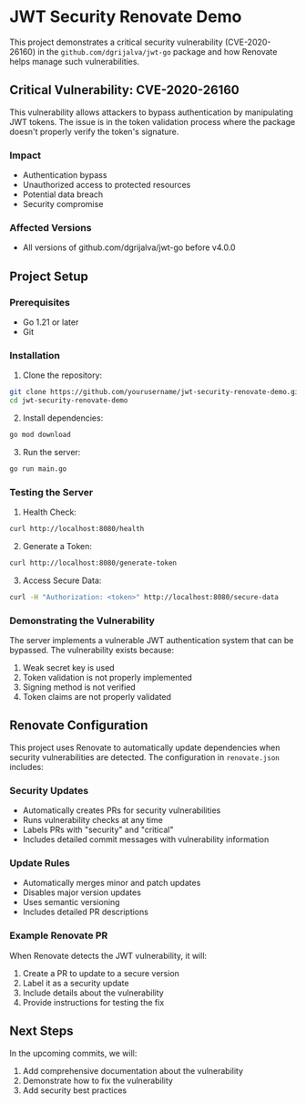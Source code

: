 # JWT Security Renovate Demo

This project demonstrates a critical security vulnerability (CVE-2020-26160) in the `github.com/dgrijalva/jwt-go` package and how Renovate helps manage such vulnerabilities.

## Critical Vulnerability: CVE-2020-26160

This vulnerability allows attackers to bypass authentication by manipulating JWT tokens. The issue is in the token validation process where the package doesn't properly verify the token's signature.

### Impact
- Authentication bypass
- Unauthorized access to protected resources
- Potential data breach
- Security compromise

### Affected Versions
- All versions of github.com/dgrijalva/jwt-go before v4.0.0

## Project Setup

### Prerequisites
- Go 1.21 or later
- Git

### Installation

1. Clone the repository:
```bash
git clone https://github.com/yourusername/jwt-security-renovate-demo.git
cd jwt-security-renovate-demo
```

2. Install dependencies:
```bash
go mod download
```

3. Run the server:
```bash
go run main.go
```

### Testing the Server

1. Health Check:
```bash
curl http://localhost:8080/health
```

2. Generate a Token:
```bash
curl http://localhost:8080/generate-token
```

3. Access Secure Data:
```bash
curl -H "Authorization: <token>" http://localhost:8080/secure-data
```

### Demonstrating the Vulnerability

The server implements a vulnerable JWT authentication system that can be bypassed. The vulnerability exists because:
1. Weak secret key is used
2. Token validation is not properly implemented
3. Signing method is not verified
4. Token claims are not properly validated

## Renovate Configuration

This project uses Renovate to automatically update dependencies when security vulnerabilities are detected. The configuration in `renovate.json` includes:

### Security Updates
- Automatically creates PRs for security vulnerabilities
- Runs vulnerability checks at any time
- Labels PRs with "security" and "critical"
- Includes detailed commit messages with vulnerability information

### Update Rules
- Automatically merges minor and patch updates
- Disables major version updates
- Uses semantic versioning
- Includes detailed PR descriptions

### Example Renovate PR
When Renovate detects the JWT vulnerability, it will:
1. Create a PR to update to a secure version
2. Label it as a security update
3. Include details about the vulnerability
4. Provide instructions for testing the fix

## Next Steps

In the upcoming commits, we will:
1. Add comprehensive documentation about the vulnerability
2. Demonstrate how to fix the vulnerability
3. Add security best practices 